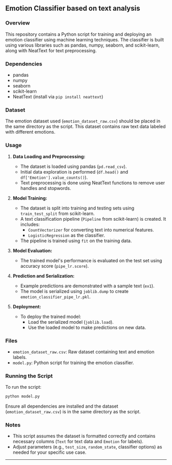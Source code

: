 ## Emotion Classifier based on text analysis

### Overview
This repository contains a Python script for training and deploying an emotion classifier using machine learning techniques. The classifier is built using various libraries such as pandas, numpy, seaborn, and scikit-learn, along with NeatText for text preprocessing.

### Dependencies
- pandas
- numpy
- seaborn
- scikit-learn
- NeatText (install via `pip install neattext`)

### Dataset
The emotion dataset used (`emotion_dataset_raw.csv`) should be placed in the same directory as the script. This dataset contains raw text data labeled with different emotions.

### Usage
1. **Data Loading and Preprocessing:**
   - The dataset is loaded using pandas (`pd.read_csv`).
   - Initial data exploration is performed (`df.head()` and `df['Emotion'].value_counts()`).
   - Text preprocessing is done using NeatText functions to remove user handles and stopwords.

2. **Model Training:**
   - The dataset is split into training and testing sets using `train_test_split` from scikit-learn.
   - A text classification pipeline (`Pipeline` from scikit-learn) is created. It includes:
     - `CountVectorizer` for converting text into numerical features.
     - `LogisticRegression` as the classifier.
   - The pipeline is trained using `fit` on the training data.

3. **Model Evaluation:**
   - The trained model's performance is evaluated on the test set using accuracy score (`pipe_lr.score`).

4. **Prediction and Serialization:**
   - Example predictions are demonstrated with a sample text (`ex1`).
   - The model is serialized using `joblib.dump` to create `emotion_classifier_pipe_lr.pkl`.

5. **Deployment:**
   - To deploy the trained model:
     - Load the serialized model (`joblib.load`).
     - Use the loaded model to make predictions on new data.

### Files
- `emotion_dataset_raw.csv`: Raw dataset containing text and emotion labels.
- `model.py`: Python script for training the emotion classifier.

### Running the Script
To run the script:
```bash
python model.py
```
Ensure all dependencies are installed and the dataset (`emotion_dataset_raw.csv`) is in the same directory as the script.

### Notes
- This script assumes the dataset is formatted correctly and contains necessary columns (`Text` for text data and `Emotion` for labels).
- Adjust parameters (e.g., `test_size`, `random_state`, classifier options) as needed for your specific use case.


---


